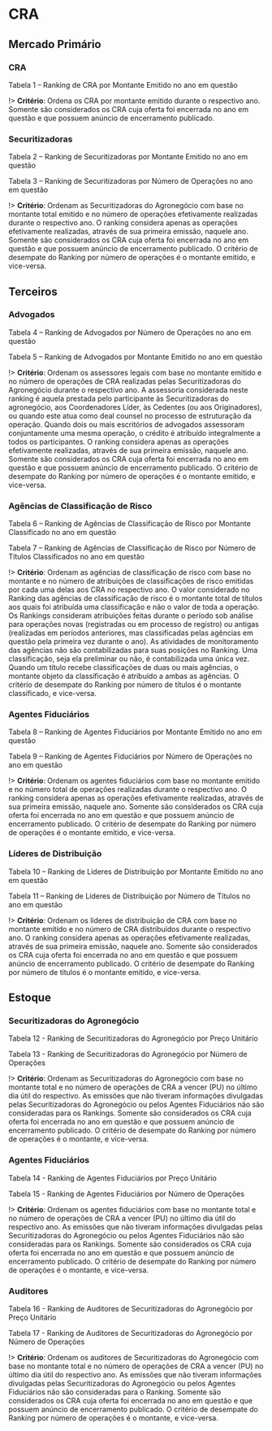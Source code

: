 # CRA

## Mercado Primário 

### CRA 

Tabela 1 – Ranking de CRA por Montante Emitido no ano em questão 

!> **Critério**: Ordena os CRA por montante emitido durante o respectivo ano. Somente são considerados os CRA cuja oferta foi encerrada no ano em questão e que possuem anúncio de encerramento publicado. 

### Securitizadoras 

Tabela 2 – Ranking de Securitizadoras por Montante Emitido no ano em questão 

Tabela 3 – Ranking de Securitizadoras por Número de Operações no ano em questão 

!> **Critério**: Ordenam as Securitizadoras do Agronegócio com base no montante total emitido e no número de operações efetivamente realizadas durante o respectivo ano. O ranking considera apenas as operações efetivamente realizadas, através de sua primeira emissão, naquele ano. Somente são considerados os CRA cuja oferta foi encerrada no ano em questão e que possuem anúncio de encerramento publicado. O critério de desempate do Ranking por número de operações é o montante emitido, e vice-versa. 

## Terceiros 

### Advogados 

Tabela 4 – Ranking de Advogados por Número de Operações no ano em questão 

Tabela 5 – Ranking de Advogados por Montante Emitido no ano em questão 

!> **Critério**: Ordenam os assessores legais com base no montante emitido e no número de operações de CRA realizadas pelas Securitizadoras do Agronegócio durante o respectivo ano. A assessoria considerada neste ranking é aquela prestada pelo participante às Securitizadoras do agronegócio, aos Coordenadores Líder, às Cedentes (ou aos Originadores), ou quando este atua como deal counsel no processo de estruturação da operação. Quando dois ou mais escritórios de advogados assessoram conjuntamente uma mesma operação, o crédito é atribuído integralmente a todos os participantes. O ranking considera apenas as operações efetivamente realizadas, através de sua primeira emissão, naquele ano. Somente são considerados os CRA cuja oferta foi encerrada no ano em questão e que possuem anúncio de encerramento publicado. O critério de desempate do Ranking por número de operações é o montante emitido, e vice-versa. 

### Agências de Classificação de Risco 

Tabela 6 – Ranking de Agências de Classificação de Risco por Montante Classificado no ano em questão 

Tabela 7 – Ranking de Agências de Classificação de Risco por Número de Títulos Classificados no ano em questão 

!> **Critério**: Ordenam as agências de classificação de risco com base no montante e no número de atribuições de classificações de risco emitidas por cada uma delas aos CRA no respectivo ano. O valor considerado no Ranking das agências de classificação de risco é o montante total de títulos aos quais foi atribuída uma classificação e não o valor de toda a operação. Os Rankings consideram atribuições feitas durante o período sob análise para operações novas (registradas ou em processo de registro) ou antigas (realizadas em períodos anteriores, mas classificadas pelas agências em questão pela primeira vez durante o ano). As atividades de monitoramento das agências não são contabilizadas para suas posições no Ranking. Uma classificação, seja ela preliminar ou não, é contabilizada uma única vez. Quando um título recebe classificações de duas ou mais agências, o montante objeto da classificação é atribuído a ambas as agências. O critério de desempate do Ranking por número de títulos é o montante classificado, e vice-versa. 

### Agentes Fiduciários 

Tabela 8 – Ranking de Agentes Fiduciários por Montante Emitido no ano em questão 

Tabela 9 – Ranking de Agentes Fiduciários por Número de Operações no ano em questão 

!> **Critério**: Ordenam os agentes fiduciários com base no montante emitido e no número total de operações realizadas durante o respectivo ano. O ranking considera apenas as operações efetivamente realizadas, através de sua primeira emissão, naquele ano. Somente são considerados os CRA cuja oferta foi encerrada no ano em questão e que possuem anúncio de encerramento publicado. O critério de desempate do Ranking por número de operações é o montante emitido, e vice-versa. 

### Líderes de Distribuição 

Tabela 10 – Ranking de Líderes de Distribuição por Montante Emitido no ano em questão 

Tabela 11 – Ranking de Líderes de Distribuição por Número de Títulos no ano em questão 

!> **Critério**: Ordenam os líderes de distribuição de CRA com base no montante emitido e no número de CRA distribuídos durante o respectivo ano. O ranking considera apenas as operações efetivamente realizadas, através de sua primeira emissão, naquele ano. Somente são considerados os CRA cuja oferta foi encerrada no ano em questão e que possuem anúncio de encerramento publicado. O critério de desempate do Ranking por número de títulos é o montante emitido, e vice-versa. 

## Estoque  

### Securitizadoras do Agronegócio 

Tabela 12 - Ranking de Securitizadoras do Agronegócio por Preço Unitário 

Tabela 13 - Ranking de Securitizadoras do Agronegócio por Número de Operações 

!> **Critério**: Ordenam as Securitizadoras do Agronegócio com base no montante total e no número de operações de CRA a vencer (PU) no último dia útil do respectivo. As emissões que não tiveram informações divulgadas pelas Securitizadoras do Agronegócio ou pelos Agentes Fiduciários não são consideradas para os Rankings. Somente são considerados os CRA cuja oferta foi encerrada no ano em questão e que possuem anúncio de encerramento publicado. O critério de desempate do Ranking por número de operações é o montante, e vice-versa. 

### Agentes Fiduciários 

Tabela 14 - Ranking de Agentes Fiduciários por Preço Unitário 

Tabela 15 - Ranking de Agentes Fiduciários por Número de Operações 

!> **Critério**: Ordenam os agentes fiduciários com base no montante total e no número de operações de CRA a vencer (PU) no último dia útil do respectivo ano. As emissões que não tiveram informações divulgadas pelas Securitizadoras do Agronegócio ou pelos Agentes Fiduciários não são consideradas para os Rankings. Somente são considerados os CRA cuja oferta foi encerrada no ano em questão e que possuem anúncio de encerramento publicado. O critério de desempate do Ranking por número de operações é o montante, e vice-versa. 

### Auditores 

Tabela 16 - Ranking de Auditores de Securitizadoras do Agronegócio por Preço Unitário 

Tabela 17 - Ranking de Auditores de Securitizadoras do Agronegócio por Número de Operações 

!> **Critério**: Ordenam os auditores de Securitizadoras do Agronegócio com base no montante total e no número de operações de CRA a vencer (PU) no último dia útil do respectivo ano. As emissões que não tiveram informações divulgadas pelas Securitizadoras do Agronegócio ou pelos Agentes Fiduciários não são consideradas para o Ranking. Somente são considerados os CRA cuja oferta foi encerrada no ano em questão e que possuem anúncio de encerramento publicado. O critério de desempate do Ranking por número de operações é o montante, e vice-versa. 
